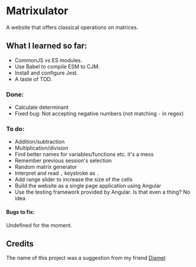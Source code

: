 # Matrixulator
A website that offers classical operations on matrices.

## What I learned so far:
- CommonJS vs ES modules.
- Use Babel to compile ESM to CJM.
- Install and configure Jest.
- A taste of TDD.

### Done:
- Calculate determinant
- Fixed bug: Not accepting negative numbers (not matching `-` in regex)

### To do:
- Addition/subtraction
- Multiplication/division
- Find better names for variables/functions etc. it's a mess
- Remember previous session's selection
- Random matrix generator
- Interpret and read `,` keystroke as `.`
- Add range slider to increase the size of the cells
- Build the website as a single page application using Angular
- Use the testing framework provided by Angular. Is that even a thing? No idea

#### Bugs to fix:
Undefined for the moment.

## Credits
The name of this project was a suggestion from my friend [Djamel](https://twitter.com/djamelbenalidev)
